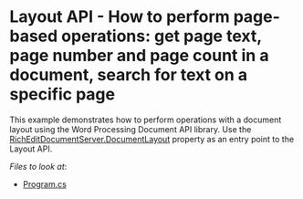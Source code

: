 # Layout API - How to perform page-based operations: get page text, page number and page count in a document, search for text on a specific page

This example demonstrates how to perform operations with a document layout using the Word Processing Document API library. Use the [RichEditDocumentServer.DocumentLayout](https://docs.devexpress.com/OfficeFileAPI/DevExpress.XtraRichEdit.API.Layout.DocumentLayout) property as an entry point to the Layout API.

*Files to look at*:

* [Program.cs](./CS/WordProcessorLayoutAPISample/Program.cs)